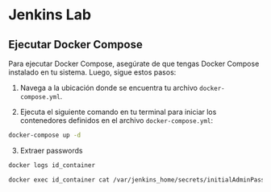 # Jenkins Lab

## Ejecutar Docker Compose

Para ejecutar Docker Compose, asegúrate de que tengas Docker Compose instalado en tu sistema. Luego, sigue estos pasos:

1. Navega a la ubicación donde se encuentra tu archivo `docker-compose.yml`.

2. Ejecuta el siguiente comando en tu terminal para iniciar los contenedores definidos en el archivo `docker-compose.yml`:

```bash
docker-compose up -d
```

3. Extraer passwords

```bash
docker logs id_container
```

```bash
docker exec id_container cat /var/jenkins_home/secrets/initialAdminPassword
```
